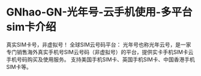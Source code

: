 # GNhao-GN-光年号-云手机使用-多平台sim卡介绍
真实SIM卡号，非虚拟号！
全球SIM云号码平台：
光年号也称光年云号，是一家专门销售海外真实手机号SIM云号码（非虚拟号）的平台，提供实卡手机SIM卡云手机号码购买及使用服务。
支持美国手机SIM卡、英国手机SIM卡、中国香港手机SIM卡等。
